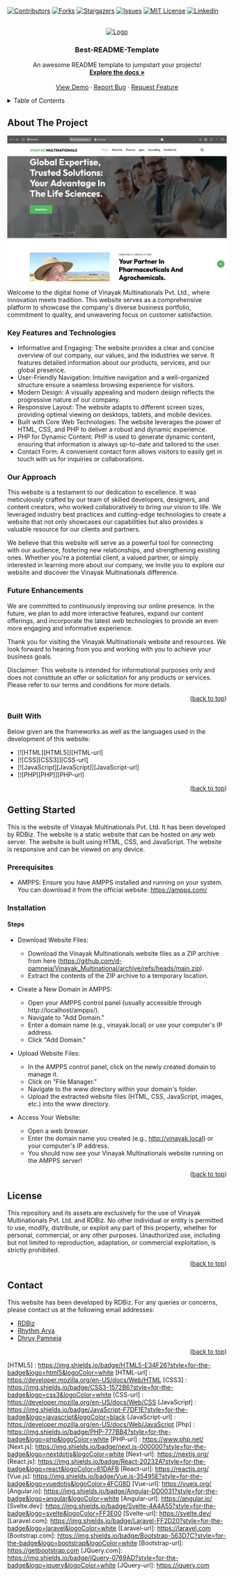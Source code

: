 <a id="readme-top"></a>

[![Contributors][contributors-shield]][contributors-url]
[![Forks][forks-shield]][forks-url]
[![Stargazers][stars-shield]][stars-url]
[![Issues][issues-shield]][issues-url]
[![MIT License][license-shield]][license-url]
[![LinkedIn][linkedin-shield]][linkedin-url]



<!-- PROJECT LOGO -->
<br />
<div align="center">
  <a href="https://github.com/d-pamneja/Vinayak_Multinational">
    <img src="images/logo.png" alt="Logo" width="80" height="80">
  </a>

  <h3 align="center">Best-README-Template</h3>

  <p align="center">
    An awesome README template to jumpstart your projects!
    <br />
    <a href="https://github.com/d-pamneja/Vinayak_Multinational"><strong>Explore the docs »</strong></a>
    <br />
    <br />
    <a href="https://github.com/d-pamneja/Vinayak_Multinational">View Demo</a>
    ·
    <a href="https://github.com/d-pamneja/Vinayak_Multinational/issues/new?labels=bug&template=bug-report---.md">Report Bug</a>
    ·
    <a href="https://github.com/d-pamneja/Vinayak_Multinational/issues/new?labels=enhancement&template=feature-request---.md">Request Feature</a>
  </p>
</div>



<!-- TABLE OF CONTENTS -->
<details>
  <summary>Table of Contents</summary>
  <ol>
    <li>
      <a href="#about-the-project">About The Project</a>
      <ul>
        <li><a href="#built-with">Built With</a></li>
      </ul>
    </li>
    <li>
      <a href="#getting-started">Getting Started</a>
      <ul>
        <li><a href="#prerequisites">Prerequisites</a></li>
        <li><a href="#installation">Installation</a></li>
      </ul>
    </li>
    <li><a href="#license">License</a></li>
    <li><a href="#contact">Contact</a></li>
  </ol>
</details>



<!-- ABOUT THE PROJECT -->
## About The Project

[![Product Name Screen Shot][product-screenshot]](https://example.com)

Welcome to the digital home of Vinayak Multinationals Pvt. Ltd., where innovation meets tradition. This website serves as a comprehensive platform to showcase the company's diverse business portfolio, commitment to quality, and unwavering focus on customer satisfaction.

### Key Features and Technologies

* Informative and Engaging: The website provides a clear and concise overview of our company, our values, and the industries we serve. It features detailed information about our products, services, and our global presence.
* User-Friendly Navigation: Intuitive navigation and a well-organized structure ensure a seamless browsing experience for visitors.
* Modern Design: A visually appealing and modern design reflects the progressive nature of our company.
* Responsive Layout: The website adapts to different screen sizes, providing optimal viewing on desktops, tablets, and mobile devices.
* Built with Core Web Technologies: The website leverages the power of HTML, CSS, and PHP to deliver a robust and dynamic experience.
* PHP for Dynamic Content: PHP is used to generate dynamic content, ensuring that information is always up-to-date and tailored to the user.
* Contact Form: A convenient contact form allows visitors to easily get in touch with us for inquiries or collaborations.

### Our Approach

This website is a testament to our dedication to excellence. It was meticulously crafted by our team of skilled developers, designers, and content creators, who worked collaboratively to bring our vision to life. We leveraged industry best practices and cutting-edge technologies to create a website that not only showcases our capabilities but also provides a valuable resource for our clients and partners.

We believe that this website will serve as a powerful tool for connecting with our audience, fostering new relationships, and strengthening existing ones. Whether you're a potential client, a valued partner, or simply interested in learning more about our company, we invite you to explore our website and discover the Vinayak Multinationals difference.

### Future Enhancements

We are committed to continuously improving our online presence. In the future, we plan to add more interactive features, expand our content offerings, and incorporate the latest web technologies to provide an even more engaging and informative experience.

Thank you for visiting the Vinayak Multinationals website and resources. We look forward to hearing from you and working with you to achieve your business goals.

Disclaimer: This website is intended for informational purposes only and does not constitute an offer or solicitation for any products or services. Please refer to our terms and conditions for more details.

<p align="right">(<a href="#readme-top">back to top</a>)</p>



### Built With

Below given are the frameworks as well as the languages used in the development of this website:

* [![HTML][HTML5]][HTML-url]
* [![CSS][CSS3]][CSS-url]
* [![JavaScript][JavaScript]][JavaScript-url]
* [![PHP][PHP]][PHP-url]

<p align="right">(<a href="#readme-top">back to top</a>)</p>



<!-- GETTING STARTED -->
## Getting Started
This is the website of Vinayak Multinationals Pvt. Ltd. It has been developed by RDBiz. The website is a static website that can be hosted on any web server. The website is built using HTML, CSS, and JavaScript. The website is responsive and can be viewed on any device.

### Prerequisites

* AMPPS: Ensure you have AMPPS installed and running on your system. You can download it from the official website: https://ampps.com/


### Installation

#### Steps

* Download Website Files:

    * Download the Vinayak Multinationals website files as a ZIP archive from here (https://github.com/d-pamneja/Vinayak_Multinational/archive/refs/heads/main.zip).
    * Extract the contents of the ZIP archive to a temporary location.

* Create a New Domain in AMPPS:

    * Open your AMPPS control panel (usually accessible through http://localhost/ampps/).
    * Navigate to "Add Domain."
    * Enter a domain name (e.g., vinayak.local) or use your computer's IP address.
    * Click "Add Domain."

* Upload Website Files:

    * In the AMPPS control panel, click on the newly created domain to manage it.
    * Click on "File Manager."
    * Navigate to the www directory within your domain's folder.
    * Upload the extracted website files (HTML, CSS, JavaScript, images, etc.) into the www directory.

* Access Your Website:

    * Open a web browser.
    * Enter the domain name you created (e.g., http://vinayak.local) or your computer's IP address.
    * You should now see your Vinayak Multinationals website running on the AMPPS server!

<p align="right">(<a href="#readme-top">back to top</a>)</p>


<!-- LICENSE -->
## License
This repository and its assets are exclusively for the use of Vinayak Multinationals Pvt. Ltd. and RDBiz. No other individual or entity is permitted to use, modify, distribute, or exploit any part of this property, whether for personal, commercial, or any other purposes. Unauthorized use, including but not limited to reproduction, adaptation, or commercial exploitation, is strictly prohibited.


<p align="right">(<a href="#readme-top">back to top</a>)</p>



<!-- CONTACT -->
## Contact
This website has been developed by RDBiz. For any queries or concerns, please contact us at the following email addresses:

- [RDBiz](mailto:rdbiz@gmail.com)
- [Rhythm Arya](mailto:official.rhythmarya@gmail.com)
- [Dhruv Pamneja](mailto:dpamneja@gmail.com)


<p align="right">(<a href="#readme-top">back to top</a>)</p>


<!-- MARKDOWN LINKS & IMAGES -->
<!-- https://www.markdownguide.org/basic-syntax/#reference-style-links -->
[contributors-shield]: https://img.shields.io/github/contributors/d-pamneja/Vinayak_Multinational.svg?style=for-the-badge
[contributors-url]: https://github.com/d-pamneja/Vinayak_Multinational/graphs/contributors
[forks-shield]: https://img.shields.io/github/forks/d-pamneja/Vinayak_Multinational.svg?style=for-the-badge
[forks-url]: https://github.com/d-pamneja/Vinayak_Multinational/network/members
[stars-shield]: https://img.shields.io/github/stars/d-pamneja/Vinayak_Multinational.svg?style=for-the-badge
[stars-url]: https://github.com/d-pamneja/Vinayak_Multinational/stargazers
[issues-shield]: https://img.shields.io/github/issues/d-pamneja/Vinayak_Multinational.svg?style=for-the-badge
[issues-url]: https://github.com/d-pamneja/Vinayak_Multinational/issues
[license-shield]: https://img.shields.io/github/license/d-pamneja/Vinayak_Multinational.svg?style=for-the-badge
[license-url]: https://github.com/d-pamneja/Vinayak_Multinational/blob/master/LICENSE.txt
[linkedin-shield]: https://img.shields.io/badge/-LinkedIn-black.svg?style=for-the-badge&logo=linkedin&colorB=555
[linkedin-url]: https://linkedin.com/in/othneildrew
[product-screenshot]: assets/images/product_screenshot.png
[HTML5] : https://img.shields.io/badge/HTML5-E34F26?style=for-the-badge&logo=html5&logoColor=white
[HTML-url] : https://developer.mozilla.org/en-US/docs/Web/HTML
[CSS3] : https://img.shields.io/badge/CSS3-1572B6?style=for-the-badge&logo=css3&logoColor=white
[CSS-url] : https://developer.mozilla.org/en-US/docs/Web/CSS
[JavaScript] : https://img.shields.io/badge/JavaScript-F7DF1E?style=for-the-badge&logo=javascript&logoColor=black
[JavaScript-url] : https://developer.mozilla.org/en-US/docs/Web/JavaScript
[Php] : https://img.shields.io/badge/PHP-777BB4?style=for-the-badge&logo=php&logoColor=white
[PHP-url] : https://www.php.net/
[Next.js]: https://img.shields.io/badge/next.js-000000?style=for-the-badge&logo=nextdotjs&logoColor=white
[Next-url]: https://nextjs.org/
[React.js]: https://img.shields.io/badge/React-20232A?style=for-the-badge&logo=react&logoColor=61DAFB
[React-url]: https://reactjs.org/
[Vue.js]: https://img.shields.io/badge/Vue.js-35495E?style=for-the-badge&logo=vuedotjs&logoColor=4FC08D
[Vue-url]: https://vuejs.org/
[Angular.io]: https://img.shields.io/badge/Angular-DD0031?style=for-the-badge&logo=angular&logoColor=white
[Angular-url]: https://angular.io/
[Svelte.dev]: https://img.shields.io/badge/Svelte-4A4A55?style=for-the-badge&logo=svelte&logoColor=FF3E00
[Svelte-url]: https://svelte.dev/
[Laravel.com]: https://img.shields.io/badge/Laravel-FF2D20?style=for-the-badge&logo=laravel&logoColor=white
[Laravel-url]: https://laravel.com
[Bootstrap.com]: https://img.shields.io/badge/Bootstrap-563D7C?style=for-the-badge&logo=bootstrap&logoColor=white
[Bootstrap-url]: https://getbootstrap.com
[JQuery.com]: https://img.shields.io/badge/jQuery-0769AD?style=for-the-badge&logo=jquery&logoColor=white
[JQuery-url]: https://jquery.com 